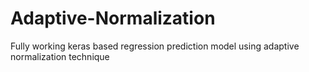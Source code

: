 # Adaptive-Normalization
Fully working keras based regression prediction model using adaptive normalization technique
